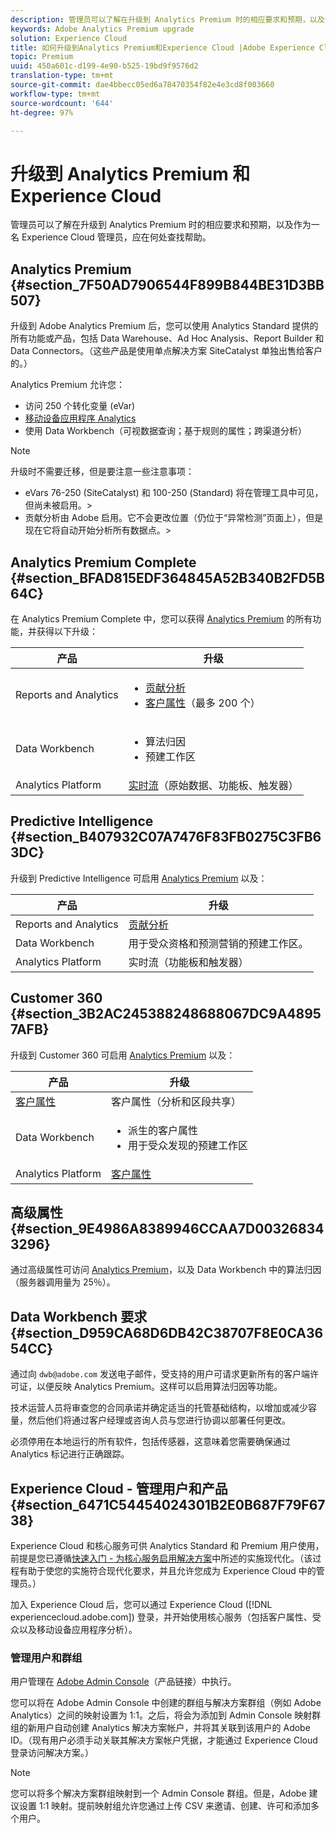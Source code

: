 ```yaml
---
description: 管理员可以了解在升级到 Analytics Premium 时的相应要求和预期，以及作为一名 Experience Cloud 管理员，应在何处查找帮助。
keywords: Adobe Analytics Premium upgrade
solution: Experience Cloud
title: 如何升级到Analytics Premium和Experience Cloud |Adobe Experience Cloud
topic: Premium
uuid: 450a601c-d199-4e90-b525-19bd9f9576d2
translation-type: tm+mt
source-git-commit: dae4bbecc05ed6a78470354f82e4e3cd8f003660
workflow-type: tm+mt
source-wordcount: '644'
ht-degree: 97%

---
```



# 升级到 Analytics Premium 和 Experience Cloud

管理员可以了解在升级到 Analytics Premium 时的相应要求和预期，以及作为一名 Experience Cloud 管理员，应在何处查找帮助。

## Analytics Premium {#section_7F50AD7906544F899B844BE31D3BB507}

升级到 Adobe Analytics Premium 后，您可以使用 Analytics Standard 提供的所有功能或产品，包括 Data Warehouse、Ad Hoc Analysis、Report Builder 和 Data Connectors。（这些产品是使用单点解决方案 SiteCatalyst 单独出售给客户的。）

Analytics Premium 允许您：

* 访问 250 个转化变量 (eVar)
* [移动设备应用程序 Analytics](https://docs.adobe.com/content/help/zh-Hans/mobile-services/using/home.html)
* 使用 Data Workbench（可视数据查询；基于规则的属性；跨渠道分析）

>[!NOTE]
>
>升级时不需要迁移，但是要注意一些注意事项：
>
>* eVars 76-250 (SiteCatalyst) 和 100-250 (Standard) 将在管理工具中可见，但尚未被启用。>
>* 贡献分析由 Adobe 启用。它不会更改位置（仍位于“异常检测”页面上），但是现在它将自动开始分析所有数据点。>


## Analytics Premium Complete {#section_BFAD815EDF364845A52B340B2FD5B64C}

在 Analytics Premium Complete 中，您可以获得 [Analytics Premium](../admin-getting-started/upgrade-to-analytics-premium.md#section_7F50AD7906544F899B844BE31D3BB507) 的所有功能，并获得以下升级：

| 产品 | 升级 |
|--- |--- |
| Reports and Analytics | <ul><li>[贡献分析](https://docs.adobe.com/content/help/zh-Hans/analytics/analyze/analysis-workspace/virtual-analyst/contribution-analysis/ca-tokens.html)</li><li>[客户属性](../attributes/attributes.md#concept_ACFEE7C8B8E94875BA0825CDF4913AF1)（最多 200 个）</li></ul> |
| Data Workbench | <ul><li>算法归因</li><li>预建工作区</li></ul> |
| Analytics Platform | [实时流](https://helpx.adobe.com/cn/analytics/kb/getting-started-with-livestream-api.html)（原始数据、功能板、触发器） |

## Predictive Intelligence {#section_B407932C07A7476F83FB0275C3FB63DC}

升级到 Predictive Intelligence 可启用 [Analytics Premium](../admin-getting-started/upgrade-to-analytics-premium.md#section_7F50AD7906544F899B844BE31D3BB507) 以及：

| 产品 | 升级 |
|---|---|
| Reports and Analytics | [贡献分析](https://docs.adobe.com/content/help/zh-Hans/analytics/analyze/analysis-workspace/virtual-analyst/contribution-analysis/ca-tokens.html) |
| Data Workbench | 用于受众资格和预测营销的预建工作区。 |
| Analytics Platform | 实时流（功能板和触发器） |

## Customer 360 {#section_3B2AC245388248688067DC9A48957AFB}

升级到 Customer 360 可启用 [Analytics Premium](../admin-getting-started/upgrade-to-analytics-premium.md#section_7F50AD7906544F899B844BE31D3BB507) 以及：

| 产品 | 升级 |
|--- |--- |
| [客户属性](../attributes/attributes.md) | 客户属性（分析和区段共享） |
| Data Workbench | <ul><li>派生的客户属性</li><li>用于受众发现的预建工作区</li></ul> |
| Analytics Platform | [客户属性](../attributes/attributes.md) |

## 高级属性 {#section_9E4986A8389946CCAA7D003268343296}

通过高级属性可访问 [Analytics Premium](../admin-getting-started/upgrade-to-analytics-premium.md#section_7F50AD7906544F899B844BE31D3BB507)，以及 Data Workbench 中的算法归因（服务器调用量为 25％）。

## Data Workbench 要求 {#section_D959CA68D6DB42C38707F8E0CA3654CC}

通过向 `dwb@adobe.com` 发送电子邮件，受支持的用户可请求更新所有的客户端许可证，以便反映 Analytics Premium。这样可以启用算法归因等功能。

技术运营人员将审查您的合同承诺并确定适当的托管基础结构，以增加或减少容量，然后他们将通过客户经理或咨询人员与您进行协调以部署任何更改。

必须停用在本地运行的所有软件，包括传感器，这意味着您需要确保通过 Analytics 标记进行正确跟踪。

## Experience Cloud - 管理用户和产品 {#section_6471C54454024301B2E0B687F79F6738}

Experience Cloud 和核心服务可供 Analytics Standard 和 Premium 用户使用，前提是您已遵循[快速入门 - 为核心服务启用解决方案](../core-services/core-services.md#concept_07ED1D5C64234E77976E6D572E78FB9C)中所述的实施现代化。（该过程有助于使您的实施符合现代化要求，并且允许您成为 Experience Cloud 中的管理员。）

加入 Experience Cloud 后，您可以通过 Experience Cloud ([!DNL experiencecloud.adobe.com]) 登录，并开始使用核心服务（包括客户属性、受众以及移动设备应用程序分析）。

### 管理用户和群组

用户管理在 [Adobe Admin Console](https://helpx.adobe.com/cn/enterprise/help/aedash.html)（产品链接）中执行。

您可以将在 Adobe Admin Console 中创建的群组与解决方案群组（例如 Adobe Analytics）之间的映射设置为 1:1。之后，将会为添加到 Admin Console 映射群组的新用户自动创建 Analytics 解决方案帐户，并将其关联到该用户的 Adobe ID。（现有用户必须手动关联其解决方案帐户凭据，才能通过 Experience Cloud 登录访问解决方案。）

>[!NOTE]
>
>您可以将多个解决方案群组映射到一个 Admin Console 群组。但是，Adobe 建议设置 1:1 映射。提前映射组允许您通过上传 CSV 来邀请、创建、许可和添加多个用户。
